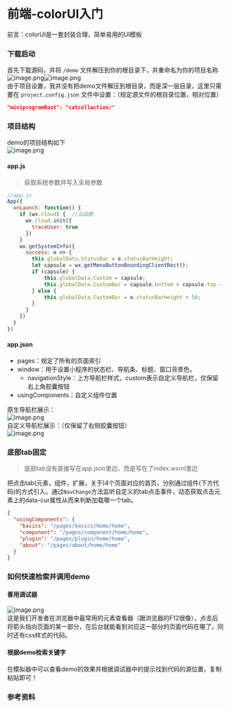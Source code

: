 # 前端-colorUI入门

前言：colorUI是一套封装合理，简单易用的UI模板
<a name="RC6vB"></a>
### 下载启动
首先下载源码，并将 `/demo` 文件解压到你的根目录下，并重命名为你的项目名称<br />![image.png](https://cdn.nlark.com/yuque/0/2020/png/295691/1590074910221-3181eb03-d165-468a-8284-eb9cafb8b8ea.png#align=left&display=inline&height=165&margin=%5Bobject%20Object%5D&name=image.png&originHeight=165&originWidth=653&size=22617&status=done&style=none&width=653)![image.png](https://cdn.nlark.com/yuque/0/2020/png/295691/1590074949792-cb0a9eca-d81e-4a64-8078-11a7ea19fade.png#align=left&display=inline&height=249&margin=%5Bobject%20Object%5D&name=image.png&originHeight=249&originWidth=720&size=34479&status=done&style=none&width=720)<br />由于项目设置，我并没有把demo文件解压到根目录，而是深一层目录，这里只需要在 `project.config.json` 文件中设置：（规定源文件的根目录位置，相对位置）
```json
"miniprogramRoot": "catcollaction/"
```
<a name="KugBF"></a>
### 项目结构
demo的项目结构如下<br />![image.png](https://cdn.nlark.com/yuque/0/2020/png/295691/1590075152425-4a4fd640-c4a2-484b-b7b4-b5c50128d793.png#align=left&display=inline&height=182&margin=%5Bobject%20Object%5D&name=image.png&originHeight=182&originWidth=207&size=8899&status=done&style=none&width=207)
<a name="eDYkT"></a>
#### app.js
> 获取系统参数并写入全局参数

```javascript
//app.js
App({
  onLaunch: function() {
    if (wx.cloud) {  //云函数
      wx.cloud.init({
        traceUser: true
      })
    }
    wx.getSystemInfo({
      success: e => {
        this.globalData.StatusBar = e.statusBarHeight;
        let capsule = wx.getMenuButtonBoundingClientRect();
		if (capsule) {
		 	this.globalData.Custom = capsule;
			this.globalData.CustomBar = capsule.bottom + capsule.top - e.statusBarHeight;
		} else {
			this.globalData.CustomBar = e.statusBarHeight + 50;
		}
      }
    })
  }
})
```
<a name="gIDJy"></a>
#### app.json

- pages：规定了所有的页面索引
- window：用于设置小程序的状态栏、导航条、标题、窗口背景色。
  - navigationStyle：上方导航栏样式，custom表示自定义导航栏，仅保留右上角胶囊按钮
- usingComponents：自定义组件位置

原生导航栏展示：<br />![image.png](https://cdn.nlark.com/yuque/0/2020/png/295691/1590078139595-96b8e539-6e8c-4649-87a8-fa4f9a340c1e.png#align=left&display=inline&height=37&margin=%5Bobject%20Object%5D&name=image.png&originHeight=37&originWidth=312&size=2768&status=done&style=none&width=312)<br />自定义导航栏展示：（仅保留了右侧胶囊按钮）<br />![image.png](https://cdn.nlark.com/yuque/0/2020/png/295691/1590078104507-9be3ea77-c4a1-40f4-80d4-66cc66cec5eb.png#align=left&display=inline&height=42&margin=%5Bobject%20Object%5D&name=image.png&originHeight=42&originWidth=314&size=14664&status=done&style=none&width=314)
<a name="RqJQX"></a>
### 底部tab固定
> 底部tab没有直接写在app.json里边，而是写在了index.wxml里边

把点击tab(元素，组件，扩展，关于)4个页面对应的首页，分别通过组件(下方代码)的方式引入。通过`NavChange`方法监听自定义的tab点击事件，动态获取点击元素上的data-cur属性从而来判断加载哪一个tab。<br />

```json
{
  "usingComponents": {
    "basics": "/pages/basics/home/home",
    "component": "/pages/component/home/home",
    "plugin": "/pages/plugin/home/home",
    "about": "/pages/about/home/home"
  }
}
```
<a name="2Lcym"></a>
### 如何快速检索并调用demo
<a name="IGf6z"></a>
#### 善用调试器
![image.png](https://cdn.nlark.com/yuque/0/2020/png/295691/1590078526272-36008a74-e6c1-40e1-8e7d-70a884b15354.png#align=left&display=inline&height=674&margin=%5Bobject%20Object%5D&name=image.png&originHeight=674&originWidth=1679&size=275386&status=done&style=none&width=1679)<br />这是我们开发者在浏览器中最常用的元素查看器（跟浏览器的F12很像），点击后将箭头指向页面的某一部分，在后台就能看到对应这一部分的页面代码在哪了，同时还有css样式的代码。
<a name="rpjWv"></a>
#### 根据demo检索关键字
在模拟器中可以查看demo的效果并根据调试器中的提示找到代码的源位置，复制粘贴即可！
<a name="K6axn"></a>
### 参考资料


